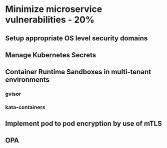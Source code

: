# Minimize microservice vulnerabilities - 20%

## Setup appropriate OS level security domains

## Manage Kubernetes Secrets

## Container Runtime Sandboxes in multi-tenant environments
### gvisor
### kata-containers

## Implement pod to pod encryption by use of mTLS

## OPA
